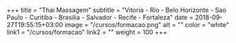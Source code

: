 +++
title = "Thai Massagem"
subtitle = "Vitoria - Rio - Belo Horizonte - Sao Paulo - Curitiba - Brasilia - Salvador - Recife - Fortaleza"
date = 2018-09-27T19:55:15+03:00
image = "/cursos/formacao.png"
alt = ""
color = "white"
link1 = "/cursos/formacao"
link2 = ""
weight = 100
+++
